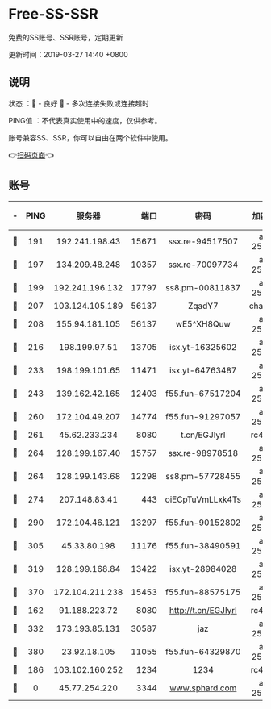 # Free-SS-SSR

免费的SS账号、SSR账号，定期更新

更新时间：2019-03-27 14:40 +0800

## 说明

状态     ：🙂 - 良好 🙁 - 多次连接失败或连接超时

PING值   ：不代表真实使用中的速度，仅供参考。

账号兼容SS、SSR，你可以自由在两个软件中使用。

👉[扫码页面](https://liesauer.github.io/Free-SS-SSR/)👈

## 账号

|-|PING|服务器|端口|密码|加密方式|区域|
|:----:|:----:|:-----:|-----:|:----:|:----:|:----:|
|🙂|191|192.241.198.43|15671|ssx.re-94517507|aes-256-cfb|US|
|🙂|197|134.209.48.248|10357|ssx.re-70097734|aes-256-cfb|US|
|🙂|199|192.241.196.132|17797|ss8.pm-00811837|aes-256-cfb|US|
|🙂|207|103.124.105.189|56137|ZqadY7|chacha20|US|
|🙂|208|155.94.181.105|56137|wE5^XH8Quw|aes-256-cfb|US|
|🙂|216|198.199.97.51|13705|isx.yt-16325602|aes-256-cfb|US|
|🙂|233|198.199.101.65|11471|isx.yt-64763487|aes-256-cfb|US|
|🙂|243|139.162.42.165|12403|f55.fun-67517204|aes-256-cfb|SG|
|🙂|260|172.104.49.207|14774|f55.fun-91297057|aes-256-cfb|SG|
|🙂|261|45.62.233.234|8080|t.cn/EGJIyrl|rc4-md5|CA|
|🙂|264|128.199.167.40|15757|ssx.re-98978518|aes-256-cfb|SG|
|🙂|264|128.199.143.68|12298|ss8.pm-57728455|aes-256-cfb|SG|
|🙂|274|207.148.83.41|443|oiECpTuVmLLxk4Ts|aes-256-cfb|AU|
|🙂|290|172.104.46.121|13297|f55.fun-90152802|aes-256-cfb|SG|
|🙂|305|45.33.80.198|11176|f55.fun-38490591|aes-256-cfb|US|
|🙂|319|128.199.168.84|13422|isx.yt-28984028|aes-256-cfb|SG|
|🙂|370|172.104.211.238|15453|f55.fun-88575175|aes-256-cfb|US|
|🙂|162|91.188.223.72|8080|http://t.cn/EGJIyrl|rc4-md5|RU|
|🙂|332|173.193.85.131|30587|jaz|aes-256-cfb|US|
|🙂|380|23.92.18.105|11055|f55.fun-64329870|aes-256-cfb|US|
|🙁|186|103.102.160.252|1234|1234|rc4-md5|JP|
|🙁|0|45.77.254.220|3344|www.sphard.com|aes-256-cfb|SG|
